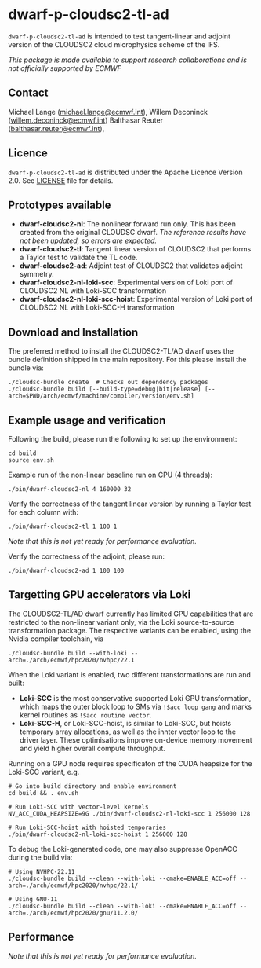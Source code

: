 # dwarf-p-cloudsc2-tl-ad

`dwarf-p-cloudsc2-tl-ad` is intended to test tangent-linear and adjoint
version of the CLOUDSC2 cloud microphysics scheme of the IFS.

*This package is made available to support research collaborations and is not
officially supported by ECMWF*

## Contact

Michael Lange (michael.lange@ecmwf.int),
Willem Deconinck (willem.deconinck@ecmwf.int)
Balthasar Reuter (balthasar.reuter@ecmwf.int),

## Licence

`dwarf-p-cloudsc2-tl-ad` is distributed under the Apache Licence Version 2.0.
See [LICENSE](LICENSE) file for details.

## Prototypes available

- **dwarf-cloudsc2-nl**: The nonlinear forward run only. This has been created
  from the original CLOUDSC dwarf. _The reference results have not been updated,
  so errors are expected._
- **dwarf-cloudsc2-tl**: Tangent linear version of CLOUDSC2 that performs a Taylor
  test to validate the TL code.
- **dwarf-cloudsc2-ad**: Adjoint test of CLOUDSC2 that validates adjoint symmetry.
- **dwarf-cloudsc2-nl-loki-scc**: Experimental version of Loki port of CLOUDSC2 NL with Loki-SCC transformation
- **dwarf-cloudsc2-nl-loki-scc-hoist**: Experimental version of Loki port of CLOUDSC2 NL with Loki-SCC-H transformation

## Download and Installation

The preferred method to install the CLOUDSC2-TL/AD dwarf uses the bundle
definition shipped in the main repository. For this please
install the bundle via:
```
./cloudsc-bundle create  # Checks out dependency packages
./cloudsc-bundle build [--build-type=debug|bit|release] [--arch=$PWD/arch/ecmwf/machine/compiler/version/env.sh]
```

## Example usage and verification

Following the build, please run the following to set up the environment:
```
cd build
source env.sh
```

Example run of the non-linear baseline run on CPU (4 threads):
```
./bin/dwarf-cloudsc2-nl 4 160000 32
```

Verify the correctness of the tangent linear version by running a
Taylor test for each column with:
```
./bin/dwarf-cloudsc2-tl 1 100 1
```
_Note that this is not yet ready for performance evaluation._

Verify the correctness of the adjoint, please run:
```
./bin/dwarf-cloudsc2-ad 1 100 100
```

## Targetting GPU accelerators via Loki

The CLOUDSC2-TL/AD dwarf currently has limited GPU capabilities that
are restricted to the non-linear variant only, via the Loki
source-to-source transformation package. The respective variants can
be enabled, using the Nvidia compiler toolchain, via
```
./cloudsc-bundle build --with-loki --arch=./arch/ecmwf/hpc2020/nvhpc/22.1
```

When the Loki variant is enabled, two different transformations are run and built:
* **Loki-SCC** is the most conservative supported Loki GPU
  transformation, which maps the outer block loop to SMs via `!$acc
  loop gang` and marks kernel routines as `!$acc routine vector`.
* **Loki-SCC-H**, or Loki-SCC-hoist, is similar to Loki-SCC, but
  hoists temporary array allocations, as well as the innter vector
  loop to the driver layer. These optimisations improve on-device
  memory movement and yield higher overall compute throughput.

Running on a GPU node requires specificaton of the CUDA heapsize for the Loki-SCC variant, e.g.
```
# Go into build directory and enable environment
cd build && . env.sh

# Run Loki-SCC with vector-level kernels
NV_ACC_CUDA_HEAPSIZE=9G ./bin/dwarf-cloudsc2-nl-loki-scc 1 256000 128

# Run Loki-SCC-hoist with hoisted temporaries
./bin/dwarf-cloudsc2-nl-loki-scc-hoist 1 256000 128
```

To debug the Loki-generated code, one may also suppresse OpenACC during the build via:
```
# Using NVHPC-22.11
./cloudsc-bundle build --clean --with-loki --cmake=ENABLE_ACC=off --arch=./arch/ecmwf/hpc2020/nvhpc/22.1/

# Using GNU-11
./cloudsc-bundle build --clean --with-loki --cmake=ENABLE_ACC=off --arch=./arch/ecmwf/hpc2020/gnu/11.2.0/
```

## Performance

_Note that this is not yet ready for performance evaluation._

